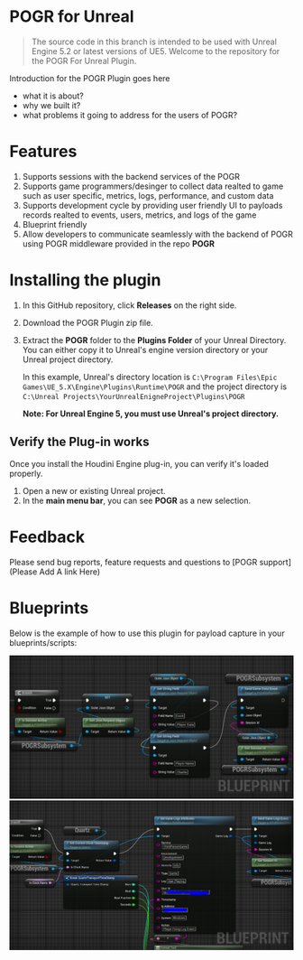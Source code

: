 # POGR for Unreal
> The source code in this branch is intended to be used with Unreal Engine 5.2 or latest versions of UE5.
Welcome to the repository for the POGR For Unreal Plugin.

Introduction for the POGR Plugin goes here
* what it is about?
* why we built it?
* what problems it going to address for the users of POGR?

# Features
01. Supports sessions with the backend services of the POGR
02. Supports game programmers/desinger to collect data realted to game such as user specific, metrics, logs, performance, and custom data
03. Supports development cycle by providing user friendly UI to payloads records realted to events, users, metrics, and logs of the game
04. Blueprint friendly
05. Allow developers to communicate seamlessly with the backend of POGR using POGR middleware provided in the repo **POGR**
   
# Installing the plugin
01. In this GitHub repository, click **Releases** on the right side. 
02. Download the POGR Plugin zip file.  
03. Extract the **POGR** folder to the **Plugins Folder** of your Unreal Directory. You can either copy it to Unreal's engine version directory or your Unreal project directory.

    In this example, Unreal's directory location is `C:\Program Files\Epic Games\UE_5.X\Engine\Plugins\Runtime\POGR` and the project directory is `C:\Unreal Projects\YourUnrealEnigneProject\Plugins\POGR`

    **Note: For Unreal Engine 5, you must use Unreal's project directory.** 

## Verify the Plug-in works
Once you install the Houdini Engine plug-in, you can verify it's loaded properly. 

01. Open a new or existing Unreal project. 
02. In the **main menu bar**, you can see **POGR** as a new selection.

# Feedback
Please send bug reports, feature requests and questions to [POGR support](Please Add A link Here)

# Blueprints

Below is the example of how to use this plugin for payload capture in your blueprints/scripts:

<img src="Resources/Data.PNG">

<img src="Resources/Logs.PNG">
